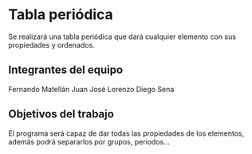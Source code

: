 # Tabla periódica
Se realizará una tabla periódica que dará cualquier elemento con sus propiedades y ordenados.
## Integrantes del equipo
Fernando Matellán
Juan José Lorenzo
Diego Sena
## Objetivos del trabajo
El programa será capaz de dar todas las propiedades de los elementos, además podrá separarlos por grupos, periodos... 
